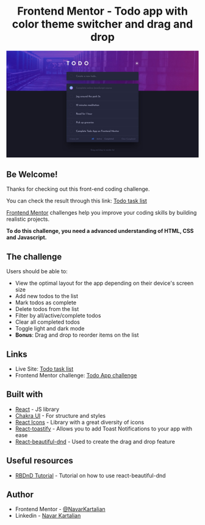 <h1 align="center">Frontend Mentor - Todo app with color theme switcher and drag and drop</h1>

![Desktop preview](./src/assets/desktop-design-dark.jpg)

## Be Welcome!

Thanks for checking out this front-end coding challenge.

You can check the result through this link: [Todo task list](https://todotaskslist.vercel.app/)

[Frontend Mentor](https://www.frontendmentor.io) challenges help you improve your coding skills by building realistic projects.

**To do this challenge, you need a advanced understanding of HTML, CSS and Javascript.**

## The challenge

Users should be able to:

- View the optimal layout for the app depending on their device's screen size
- Add new todos to the list
- Mark todos as complete
- Delete todos from the list
- Filter by all/active/complete todos
- Clear all completed todos
- Toggle light and dark mode
- **Bonus**: Drag and drop to reorder items on the list

## Links

- Live Site: [Todo task list](https://todotaskslist.vercel.app/)
- Frontend Mentor challenge: [Todo App challenge](https://www.frontendmentor.io/challenges/todo-app-Su1_KokOW)

## Built with

- [React](https://reactjs.org/) - JS library
- [Chakra UI](https://chakra-ui.com/) - For structure and styles 
- [React Icons](https://react-icons.github.io/react-icons/) - Library with a great diversity of icons
- [React-toastify](https://fkhadra.github.io/react-toastify/introduction) - Allows you to add Toast Notifications to your app with ease
- [React-beautiful-dnd](https://github.com/atlassian/react-beautiful-dnd) - Used to create the drag and drop feature

## Useful resources

- [RBDnD Tutorial](https://egghead.io/courses/beautiful-and-accessible-drag-and-drop-with-react-beautiful-dnd) - Tutorial on how to use react-beautiful-dnd 

## Author

- Frontend Mentor - [@NavarKartalian](https://www.frontendmentor.io/profile/NavarKartalian)
- Linkedin - [Navar Kartalian](https://www.linkedin.com/in/navar-kartalian-784637206/)
